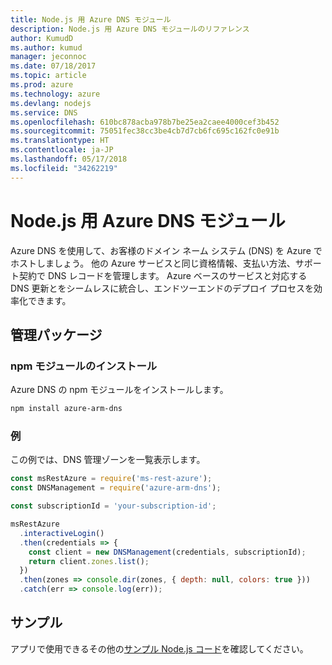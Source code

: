 ```yaml
---
title: Node.js 用 Azure DNS モジュール
description: Node.js 用 Azure DNS モジュールのリファレンス
author: KumudD
ms.author: kumud
manager: jeconnoc
ms.date: 07/18/2017
ms.topic: article
ms.prod: azure
ms.technology: azure
ms.devlang: nodejs
ms.service: DNS
ms.openlocfilehash: 610bc878acba978b7be25ea2caee4000cef3b452
ms.sourcegitcommit: 75051fec38cc3be4cb7d7cb6fc695c162fc0e91b
ms.translationtype: HT
ms.contentlocale: ja-JP
ms.lasthandoff: 05/17/2018
ms.locfileid: "34262219"
---
```

# <a name="azure-dns-modules-for-nodejs"></a>Node.js 用 Azure DNS モジュール

Azure DNS を使用して、お客様のドメイン ネーム システム (DNS) を Azure でホストしましょう。 他の Azure サービスと同じ資格情報、支払い方法、サポート契約で DNS レコードを管理します。 Azure ベースのサービスと対応する DNS 更新とをシームレスに統合し、エンドツーエンドのデプロイ プロセスを効率化できます。

## <a name="management-package"></a>管理パッケージ

### <a name="install-the-npm-module"></a>npm モジュールのインストール

Azure DNS の npm モジュールをインストールします。

```bash
npm install azure-arm-dns
```

### <a name="example"></a>例

この例では、DNS 管理ゾーンを一覧表示します。

```javascript
const msRestAzure = require('ms-rest-azure');
const DNSManagement = require('azure-arm-dns');

const subscriptionId = 'your-subscription-id';

msRestAzure
  .interactiveLogin()
  .then(credentials => {
    const client = new DNSManagement(credentials, subscriptionId);
    return client.zones.list();
  })
  .then(zones => console.dir(zones, { depth: null, colors: true }))
  .catch(err => console.log(err));
```

## <a name="samples"></a>サンプル

アプリで使用できるその他の[サンプル Node.js コード](https://azure.microsoft.com/resources/samples/?platform=nodejs)を確認してください。
